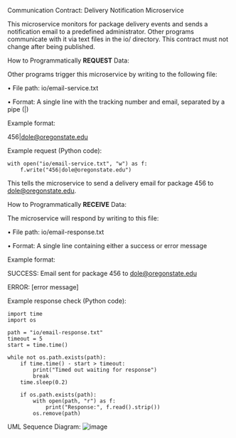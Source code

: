 Communication Contract: Delivery Notification Microservice

This microservice monitors for package delivery events and sends a notification email to a predefined administrator. Other programs communicate with it via text files in the io/ directory. This contract must not change after being published.

How to Programmatically **REQUEST** Data:

Other programs trigger this microservice by writing to the following file:

•	File path: io/email-service.txt

•	Format: A single line with the tracking number and email, separated by a pipe (|)

Example format:

456|dole@oregonstate.edu
  
Example request (Python code):

    with open("io/email-service.txt", "w") as f:
        f.write("456|dole@oregonstate.edu")
        
This tells the microservice to send a delivery email for package 456 to dole@oregonstate.edu.

How to Programmatically **RECEIVE** Data:

The microservice will respond by writing to this file:

•	File path: io/email-response.txt

•	Format: A single line containing either a success or error message

Example format:

SUCCESS: Email sent for package 456 to dole@oregonstate.edu
 
ERROR: [error message]

Example response check (Python code):

    import time
    import os
    
    path = "io/email-response.txt"
    timeout = 5
    start = time.time()
    
    while not os.path.exists(path):
        if time.time() - start > timeout:
            print("Timed out waiting for response")
            break
        time.sleep(0.2)
        
        if os.path.exists(path):
            with open(path, "r") as f:
                print("Response:", f.read().strip())
            os.remove(path)

UML Sequence Diagram:
 ![image](https://github.com/user-attachments/assets/3ca05e45-bfeb-4c32-861f-05c76b522448)

